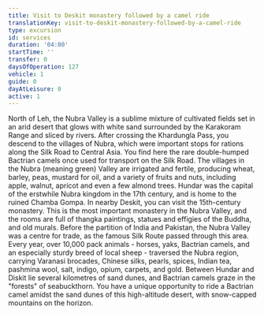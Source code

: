 ```yaml
---
title: Visit to Deskit monastery followed by a camel ride
translationKey: visit-to-deskit-monastery-followed-by-a-camel-ride
type: excursion
id: services
duration: '04:00'
startTime: ''
transfer: 0
daysOfOperation: 127
vehicle: 1
guide: 0
dayAtLeisure: 0
active: 1
---
```

North of Leh, the Nubra Valley is a sublime mixture of cultivated fields set in an arid desert that glows with white sand surrounded by the Karakoram Range and sliced by rivers. After crossing the Khardungla Pass, you descend to the villages of Nubra, which were important stops for rations along the Silk Road to Central Asia. You find here the rare double-humped Bactrian camels once used for transport on the Silk Road.    The villages in the Nubra (meaning green) Valley are irrigated and fertile, producing wheat, barley, peas, mustard for oil, and a variety of fruits and nuts, including apple, walnut, apricot and even a few almond trees.     Hundar was the capital of the erstwhile Nubra kingdom in the 17th century, and is home to the ruined Chamba Gompa. In nearby Deskit, you can visit the 15th-century monastery. This is the most important monastery in the Nubra Valley, and the rooms are full of thangka paintings, statues and effigies of the Buddha, and old murals.     Before the partition of India and Pakistan, the Nubra Valley was a centre for trade, as the famous Silk Route passed through this area. Every year, over 10,000 pack animals - horses, yaks, Bactrian camels, and an especially sturdy breed of local sheep - traversed the Nubra region, carrying Varanasi brocades, Chinese silks, pearls, spices, Indian tea, pashmina wool, salt, indigo, opium, carpets, and gold.     Between Hundar and Diskit lie several kilometres of sand dunes, and Bactrian camels graze in the "forests" of seabuckthorn. You have a unique opportunity to ride a Bactrian camel amidst the sand dunes of this high-altitude desert, with snow-capped mountains on the horizon.